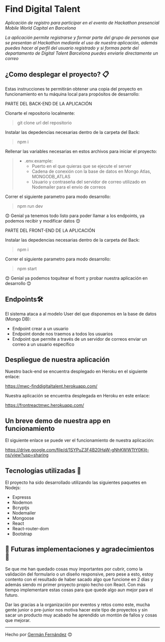 # Find Digital Talent

_Aplicación de registro para participar en el evento de Hackathon presencial Mobile World Capital en Barcelona_

_La aplicación permite registrarse y formar parte del grupo de personas que se presentan al Hackathon mediante el uso de nuestra aplicación, además puedes hacer al perfil del usuario registrado y si formas parte del departamento de Digital Talent Barcelona puedes enviarle directamente un correo_

## ¿Como desplegar el proyecto? 📋

Estas instrucciones te permitirán obtener una copia del proyecto en funcionamiento en tu máquina local para propósitos de desarrollo:

PARTE DEL BACK-END DE LA APLICACIÓN

Clonarte el repositorio localmente:
> git clone url del repositorio

Instalar las depedencias necesarias dentro de la carpeta del Back:
> npm i

Rellenar las variables necesarias en estos archivos para iniciar el proyecto:

> - .env.example:
>   -  Puerto en el que quieras que se ejecute el server
>   -  Cadena de conexión con la base de datos en Mongo Atlas, MONGODB_ATLAS
>   -  Usuario y contraseña del servidor de correo utilizado en Nodemailer para el envio de correos

Correr el siguiente parametro para modo desarrollo:
> npm run dev

😊 Genial ya tenemos todo listo para poder llamar a los endpoints, ya podemos recibir y modificar datos 😊

PARTE DEL FRONT-END DE LA APLICACIÓN

Instalar las depedencias necesarias dentro de la carpeta del Back:
> npm i

Correr el siguiente parametro para modo desarrollo:
> npm start

😊 Genial ya podemos toquitear el front y probar nuestra aplicación en desarrollo 😊

## Endpoints🛠️

El sistema ataca a al modelo User del que disponemos en la base de datos (Mongo DB):

- Endpoint crear a un usuario
- Endpoint donde nos traemos a todos los usuarios
- Endpoint que permite a través de un servidor de correos enviar un correo a un usuario específico

## Despliegue de nuestra aplicación

Nuestro back-end se encuentra desplegado en Heroku en el siguiente enlace:

https://mwc-finddigitaltalent.herokuapp.com/

Nuestra aplicación se encuentra desplegada en Heroku en este enlace:

https://frontreactmwc.herokuapp.com/

## Un breve demo de nuestra app en funcionamiento

El siguiente enlace se puede ver el funcionamiento de nuestra aplicación:

https://drive.google.com/file/d/1SYPuZ3F4B20HaW-gNhKWWTtY0Kljt-ns/view?usp=sharing

## Tecnologías utilizadas 🚀

El proyecto ha sido desarrollado utilizando las siguientes paquetes en Nodejs:

* Expresss
* Nodemon
* Bcryptjs
* Nodemailer
* Mongoose
* React
* React-router-dom
* Bootstrap
  
## 📌 Futuras implementaciones y agradecimientos 📌

Se que me han quedado cosas muy importantes por cubrir, como la validación del formulario o un diseño responsive, pero pese a esto, estoy contento con el resultado de haber sacado algo que funcione en 2 días y además siendo mi primer proyecto propio hecho con React. Con más tiempo implementare estas cosas para que quede algo aun mejor para el futuro.

Dar las gracias a la organización por eventos y retos como este, mucha gente junior o pre-junior nos motiva hacer este tipo de proyectos y sin sacar un producto muy acabado he aprendido un montón de fallos y cosas que mejorar.

---
Hecho por [Germán Fernández](https://github.com/GeerDev) 😊 
